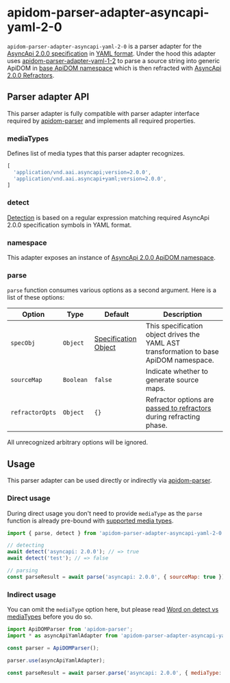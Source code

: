 # apidom-parser-adapter-asyncapi-yaml-2-0

`apidom-parser-adapter-asyncapi-yaml-2-0` is a parser adapter for the [AsyncApi 2.0.0 specification](https://github.com/asyncapi/spec/blob/master/spec/asyncapi.md) in [YAML format](https://yaml.org/spec/1.2/spec.html).
Under the hood this adapter uses [apidom-parser-adapter-yaml-1-2](https://github.com/swagger-api/apidom/tree/master/apidom/packages/apidom-parser-adapter-yaml-1-2)
to parse a source string into generic ApiDOM in [base ApiDOM namespace](https://github.com/swagger-api/apidom/tree/master/apidom/packages/apidom#base-namespace)
which is then refracted with [AsyncApi 2.0.0 Refractors](https://github.com/swagger-api/apidom/tree/master/apidom/packages/apidom-ns-asyncapi-2-0#refractors).

## Parser adapter API

This parser adapter is fully compatible with parser adapter interface required by [apidom-parser](https://github.com/swagger-api/apidom/tree/master/apidom/packages/apidom-parser#mounting-parser-adapters)
and implements all required properties.

### mediaTypes

Defines list of media types that this parser adapter recognizes.

```js
[
  'application/vnd.aai.asyncapi;version=2.0.0',
  'application/vnd.aai.asyncapi+yaml;version=2.0.0',
]
```

### detect

[Detection](https://github.com/swagger-api/apidom/blob/master/apidom/packages/apidom-parser-adapter-asyncapi-yaml-2-0/src/adapter.ts#L13) is based on a regular expression matching required AsyncApi 2.0.0 specification symbols in YAML format.

### namespace

This adapter exposes an instance of [AsyncApi 2.0.0 ApiDOM namespace](https://github.com/swagger-api/apidom/tree/master/apidom/packages/apidom-ns-asyncapi-2-0#asyncapi-200-namespace).

### parse

`parse` function consumes various options as a second argument. Here is a list of these options:

Option | Type | Default | Description
--- | --- | --- | ---
<a name="specObj"></a>`specObj` | `Object` | [Specification Object](https://github.com/swagger-api/apidom/blob/master/apidom/packages/apidom-parser-adapter-yaml-1-2/src/parser/specification.ts#L14) | This specification object drives the YAML AST transformation to base ApiDOM namespace.
<a name="sourceMap"></a>`sourceMap` | `Boolean` | `false` | Indicate whether to generate source maps.
<a name="refractorOpts"></a>`refractorOpts` | `Object` | `{}` | Refractor options are [passed to refractors](https://github.com/swagger-api/apidom/tree/master/apidom/packages/apidom-ns-asyncapi-2-0#refractor-plugins) during refracting phase.

All unrecognized arbitrary options will be ignored.

## Usage

This parser adapter can be used directly or indirectly via [apidom-parser](https://github.com/swagger-api/apidom/tree/master/apidom/packages/apidom-parser).

### Direct usage

During direct usage you don't need to provide `mediaType` as the `parse` function is already pre-bound
with [supported media types](#mediatypes).

```js
import { parse, detect } from 'apidom-parser-adapter-asyncapi-yaml-2-0';

// detecting
await detect('asyncapi: 2.0.0'); // => true
await detect('test'); // => false

// parsing
const parseResult = await parse('asyncapi: 2.0.0', { sourceMap: true });
```

### Indirect usage

You can omit the `mediaType` option here, but please read [Word on detect vs mediaTypes](https://github.com/swagger-api/apidom/tree/master/apidom/packages/apidom-parser#word-on-detect-vs-mediatypes) before you do so.

```js
import ApiDOMParser from 'apidom-parser';
import * as asyncApiYamlAdapter from 'apidom-parser-adapter-asyncapi-yaml-2-0';

const parser = ApiDOMParser();

parser.use(asyncApiYamlAdapter);

const parseResult = await parser.parse('asyncapi: 2.0.0', { mediaType: asyncApiYamlAdapter.mediaTypes[0] });
```
